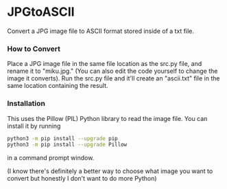 # JPGtoASCII
Convert a JPG image file to ASCII format stored inside of a txt file.

### How to Convert
Place a JPG image file in the same file location as the src.py file, and rename it to "miku.jpg." (You can also edit the code yourself to change the image it converts).
Run the src.py file and it'll create an "ascii.txt" file in the same location containing the result.

### Installation
This uses the Pillow (PIL) Python library to read the image file. You can install it by running 
```bash
python3 -m pip install --upgrade pip
python3 -m pip install --upgrade Pillow
```
in a command prompt window.

(I know there's definitely a better way to choose what image you want to convert but honestly I don't want to do more Python)
